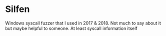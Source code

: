 # Silfen
Windows syscall fuzzer that I used in 2017 &amp; 2018. Not much to say about it but maybe helpful to someone. At least syscall information itself

